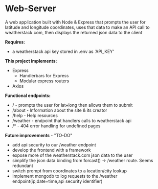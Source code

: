 # Web-Server
A web application built with Node & Express that prompts the user for latitude and longitude coordinates, uses that data to make an API call to weatherstack.com, then displays
the returned json data to the client

**Requires:**<br>
  - a weatherstack api key stored in .env as 'API_KEY'

**This project implements:**
- Express<br>
  - Handlerbars for Express<br>
  - Modular express routers<br>
- Axios<br>

**Functional endpoints:**
 - / - prompts the user for lat+long then allows them to submit<br>
 - /about - Information about the site & its creator<br>
 - /help - Help resources<br>
 - /weather - endpoint that handlers calls to weatherstack api<br>
 - /* - 404 error handling for undefined pages<br>

**Future improvements** - "TO-DO"
 - add api security to our /weather endpoint
 - develop the frontend with a framework
 - expose more of the weatherstack.com json data to the user
 - simplify the json data binding from forcast() -> /weather route. Seems redundant
 - switch prompt from coordinates to a location/city lookup
 - Implement mongodb to log requests to the /weather endpoint(ip,date+time,api security identifier)
